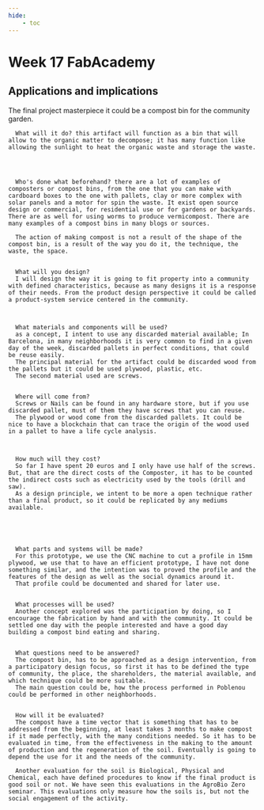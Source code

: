 ```yaml
---
hide:
    - toc
---
```


# Week 17 FabAcademy

## Applications and implications

The final project masterpiece it could be a compost bin for the community garden.

      What will it do? this artifact will function as a bin that will allow to the organic matter to decompose; it has many function like allowing the sunlight to heat the organic waste and storage the waste.




      Who's done what beforehand? there are a lot of examples of composters or compost bins, from the one that you can make with cardboard boxes to the one with pallets, clay or more complex with solar panels and a motor for spin the waste. It exist open source design or commercial, for residential use or for gardens or backyards. There are as well for using worms to produce vermicompost. There are many examples of a compost bins in many blogs or sources.

      The action of making compost is not a result of the shape of the compost bin, is a result of the way you do it, the technique, the waste, the space.


      What will you design?
      I will design the way it is going to fit property into a community with defined characteristics, because as many designs it is a response of their needs. From the product design perspective it could be called a product-system service centered in the community.



      What materials and components will be used?
      as a concept, I intent to use any discarded material available; In Barcelona, in many neighborhoods it is very common to find in a given day of the week, discarded pallets in perfect conditions, that could be reuse easily.
      The principal material for the artifact could be discarded wood from the pallets but it could be used plywood, plastic, etc.
      The second material used are screws.  


      Where will come from?
      Screws or Nails can be found in any hardware store, but if you use discarded pallet, must of them they have screws that you can reuse.
      The plywood or wood come from the discarded pallets. It could be nice to have a blockchain that can trace the origin of the wood used in a pallet to have a life cycle analysis.



      How much will they cost?
      So far I have spent 20 euros and I only have use half of the screws. But, that are the direct costs of the Composter, it has to be counted the indirect costs such as electricity used by the tools (drill and saw).
      As a design principle, we intent to be more a open technique rather than a final product, so it could be replicated by any mediums available.





      What parts and systems will be made?
      For this prototype, we use the CNC machine to cut a profile in 15mm plywood, we use that to have an efficient prototype, I have not done something similar, and the intention was to proved the profile and the features of the design as well as the social dynamics around it.
      That profile could be documented and shared for later use.


      What processes will be used?
      Another concept explored was the participation by doing, so I encourage the fabrication by hand and with the community. It could be settled one day with the people interested and have a good day building a compost bind eating and sharing.


      What questions need to be answered?
      The compost bin, has to be approached as a design intervention, from a participatory design focus, so first it has to be defined the type of community, the place, the shareholders, the material available, and which technique could be more suitable.
      The main question could be, how the process performed in Poblenou could be performed in other neighborhoods.


      How will it be evaluated?
      The compost have a time vector that is something that has to be addressed from the beginning, at least takes 3 months to make compost if it made perfectly, with the many conditions needed. So it has to be evaluated in time, from the effectiveness in the making to the amount of production and the regeneration of the soil. Eventually is going to depend the use for it and the needs of the community.

      Another evaluation for the soil is Biological, Physical and Chemical, each have defined procedures to know if the final product is good soil or not. We have seen this evaluations in the AgroBio Zero seminar. This evaluations only measure how the soils is, but not the social engagement of the activity.
